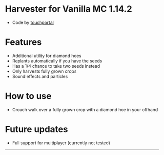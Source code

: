 # Harvester for Vanilla MC 1.14.2
- Code by [touchportal](https://github.com/touchportal/)

# Features
- Additional utility for diamond hoes
- Replants automatically if you have the seeds
- Has a 1/4 chance to take two seeds instead
- Only harvests fully grown crops
- Sound effects and particles

# How to use
- Crouch walk over a fully grown crop with a diamond hoe in your offhand

# Future updates
- Full support for multiplayer (currently not tested)

---
